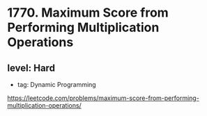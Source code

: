 # 1770. Maximum Score from Performing Multiplication Operations
## level: Hard

- tag: Dynamic Programming

https://leetcode.com/problems/maximum-score-from-performing-multiplication-operations/
